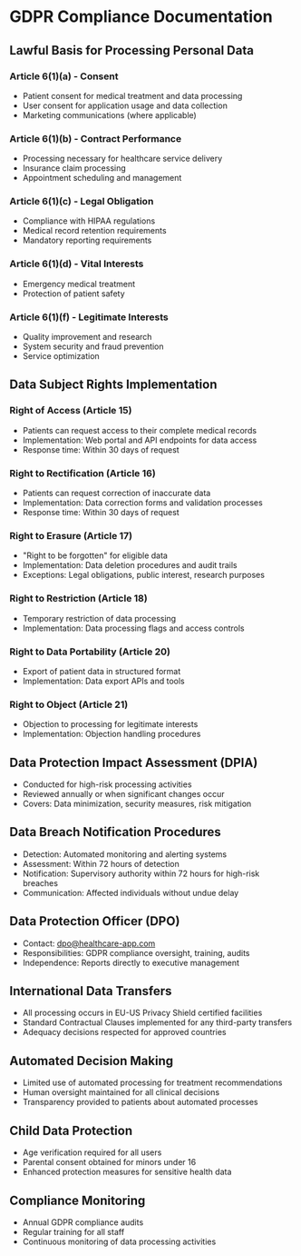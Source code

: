# GDPR Compliance Documentation

## Lawful Basis for Processing Personal Data

### Article 6(1)(a) - Consent
- Patient consent for medical treatment and data processing
- User consent for application usage and data collection
- Marketing communications (where applicable)

### Article 6(1)(b) - Contract Performance
- Processing necessary for healthcare service delivery
- Insurance claim processing
- Appointment scheduling and management

### Article 6(1)(c) - Legal Obligation
- Compliance with HIPAA regulations
- Medical record retention requirements
- Mandatory reporting requirements

### Article 6(1)(d) - Vital Interests
- Emergency medical treatment
- Protection of patient safety

### Article 6(1)(f) - Legitimate Interests
- Quality improvement and research
- System security and fraud prevention
- Service optimization

## Data Subject Rights Implementation

### Right of Access (Article 15)
- Patients can request access to their complete medical records
- Implementation: Web portal and API endpoints for data access
- Response time: Within 30 days of request

### Right to Rectification (Article 16)
- Patients can request correction of inaccurate data
- Implementation: Data correction forms and validation processes
- Response time: Within 30 days of request

### Right to Erasure (Article 17)
- "Right to be forgotten" for eligible data
- Implementation: Data deletion procedures and audit trails
- Exceptions: Legal obligations, public interest, research purposes

### Right to Restriction (Article 18)
- Temporary restriction of data processing
- Implementation: Data processing flags and access controls

### Right to Data Portability (Article 20)
- Export of patient data in structured format
- Implementation: Data export APIs and tools

### Right to Object (Article 21)
- Objection to processing for legitimate interests
- Implementation: Objection handling procedures

## Data Protection Impact Assessment (DPIA)
- Conducted for high-risk processing activities
- Reviewed annually or when significant changes occur
- Covers: Data minimization, security measures, risk mitigation

## Data Breach Notification Procedures
- Detection: Automated monitoring and alerting systems
- Assessment: Within 72 hours of detection
- Notification: Supervisory authority within 72 hours for high-risk breaches
- Communication: Affected individuals without undue delay

## Data Protection Officer (DPO)
- Contact: dpo@healthcare-app.com
- Responsibilities: GDPR compliance oversight, training, audits
- Independence: Reports directly to executive management

## International Data Transfers
- All processing occurs in EU-US Privacy Shield certified facilities
- Standard Contractual Clauses implemented for any third-party transfers
- Adequacy decisions respected for approved countries

## Automated Decision Making
- Limited use of automated processing for treatment recommendations
- Human oversight maintained for all clinical decisions
- Transparency provided to patients about automated processes

## Child Data Protection
- Age verification required for all users
- Parental consent obtained for minors under 16
- Enhanced protection measures for sensitive health data

## Compliance Monitoring
- Annual GDPR compliance audits
- Regular training for all staff
- Continuous monitoring of data processing activities
